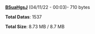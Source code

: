 [**BSuaHgsJ**](/data/BSuaHgsJ.txt) (04/11/22 - 00:03)- 710 bytes

**Total Datas**: 1537

**Total Size**: 8.73 MB / 8.7 MB